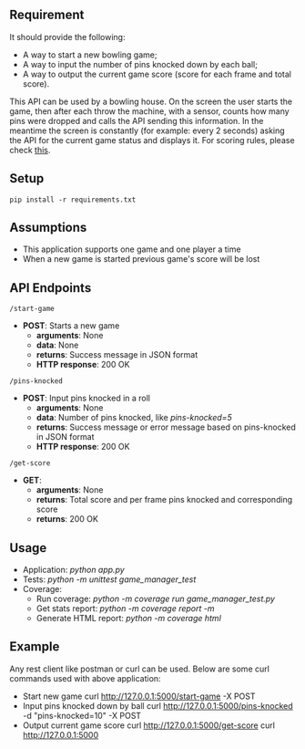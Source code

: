 ## Requirement
It should provide the following:
* A way to start a new bowling game;
* A way to input the number of pins knocked down by each ball;
* A way to output the current game score (score for each frame and total score).

This API can be used by a bowling house. On the screen the user starts the game, then after each throw the machine, with a sensor, counts how many pins were dropped and calls the API sending this information. In the meantime the screen is constantly (for example: every 2 seconds) asking the API for the current game status and displays it. For scoring rules, please check [this](https://en.wikipedia.org/wiki/Ten-pin_bowling).

## Setup
    pip install -r requirements.txt

## Assumptions
* This application supports one game and one player a time
* When a new game is started previous game's score will be lost

## API Endpoints
`/start-game`
- **POST**: Starts a new game
    - **arguments**: None
    - **data**: None
    - **returns**: Success message in JSON format
    - **HTTP response**: 200 OK

`/pins-knocked`
- **POST**: Input pins knocked in a roll
  - **arguments**: None
  - **data**: Number of pins knocked, like *pins-knocked=5*
  - **returns**: Success message or error message based on pins-knocked in JSON format
  - **HTTP response**: 200 OK

`/get-score`
- **GET**:
  - **arguments**: None
  - **returns**: Total score and per frame pins knocked and corresponding score
  - **returns**: 200 OK

## Usage
* Application: *python app.py*
* Tests: *python -m unittest game_manager_test*
* Coverage:
    * Run coverage: *python -m coverage run game_manager_test.py*
    * Get stats report: *python -m coverage report -m*
    * Generate HTML report: *python -m coverage html*

## Example
Any rest client like postman or curl can be used. Below are some curl commands used with above application:
* Start new game
    curl http://127.0.0.1:5000/start-game -X POST
* Input pins knocked down by ball
    curl http://127.0.0.1:5000/pins-knocked -d "pins-knocked=10" -X POST
* Output current game score
    curl http://127.0.0.1:5000/get-score
    curl http://127.0.0.1:5000
